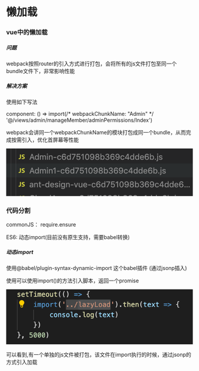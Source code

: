 # 懒加载

### vue中的懒加载

##### 问题

webpack按照router的引入方式进行打包，会将所有的js文件打包至同一个bundle文件下，非常影响性能

##### 解决方案

使用如下写法

component: () => import(/* webpackChunkName: "Admin" */ '@/views/admin/manageMember/adminPermissions/Index')

webpack会讲同一个webpackChunkName的模块打包成同一个bundle，从而完成按需引入，优化首屏幕等性能

![](./image/5.png)



### 代码分割

commonJS： require.ensure

ES6: 动态import(目前没有原生支持，需要babel转换)

##### 动态import

使用@babel/plugin-syntax-dynamic-import 这个babel插件 (通过jsonp插入)

使用可以使用import()的方法引入脚本，返回一个promise

![](./image/6.png)

可以看到,有一个单独的js文件被打包，该文件在import执行的时候，通过jsonp的方式引入加载

